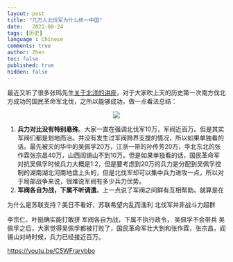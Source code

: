 ```yaml
---
layout: post
title: "几万人北伐军为什么统一中国"
date:   2021-08-24
tags: [历史]
language : Chinese
comments: true
author: Zhen
toc: false
published: true
hidden: false
---
```

最近又听了很多张鸣先生[关于北洋的讲座](https://youtu.be/C5WFrarybbo)，对于大家吹上天的历史第一次南方伐北方成功的国民革命军北伐，之所以能够成功，做一点看法总结：

<p align="center"> <img src="{{ site.imageurl }}/北伐.png"> </p> 

1. **兵力对比没有特别悬殊**。大家一直在强调北伐军10万，军阀近百万。但是其实军阀们都是划地而治。并没有发生过军阀跨界支援的情况，所以如果单独看的话。最先被灭的华中的吴佩孚20万，江浙一带的孙传芳20万，华北东北的张作霖张宗昌40万，山西阎锡山不到10万。但是如果单独看的话，国民革命军对抗吴佩孚时候兵力大概是1:2，但是要考虑到20万的兵力是分配到吴佩孚控制的湖南湖北河南地盘上头的，但是北伐军却可以集中兵力进攻一点，所以对于局部战争来说，很难说军阀有多少兵力优势。
2. **军阀各自为战，下属不听调遣**。上一点说了军阀之间鲜有互相帮助。就算是在



为什么是苏联支持？美日不看好，苏联希望内乱而渔利
北伐军并非战斗力超群

李宗仁、叶挺确实能打敢拼
军阀各自为战，下属不执行政令，
吴佩孚不会带兵
吴佩孚之后，大家觉得吴佩孚都被打败了，国民革命军壮大到和张作霖，张宗昌，阎锡山对峙时候，兵力已经接近百万。

https://youtu.be/C5WFrarybbo

<!--stackedit_data:
eyJoaXN0b3J5IjpbMTcyOTgwMjUwNCwxODgwOTE5MjcwLDE3NT
Q1OTk3MDYsMjkyODM4MDI4LC0xMjU2NjM3NzgyLDEyMTQzOTk5
OCwxNTIyMDQ2MDEwXX0=
-->